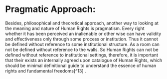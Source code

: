 Pragmatic Approach:
===================

Besides, philosophical and theoretical approach, another way to looking
at the meaning and nature of Human Rights is pragmatism. Every right
whether it has been perceived an inalienable or other wise can have
validity and effectiveness only through some process or institution.
Thus it cannot be defined without reference to some institutional
structure. As a room can not be defined without reference to the walls.
So Human Rights can not be defined without reference to institutional
settings, therefore, it is important that their exists an internally
agreed upon catalogue of Human Rights, which should be minimal
definitional guide to understand the essence of human rights and
fundamental freedoms[^13] .


